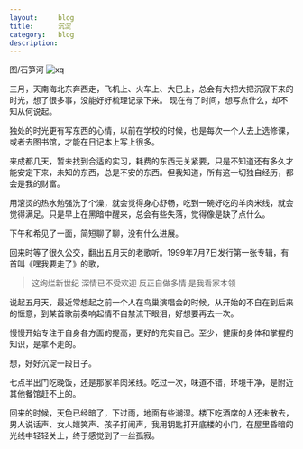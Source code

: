 ```yaml
---
layout:     blog
title:      沉淀
category:   blog
description: 
---
```


图/石笋河
![xq](http://fire15.com/images/ct/cd.jpg)

三月，天南海北东奔西走，飞机上、火车上、大巴上，总会有大把大把沉寂下来的时光，想了很多事，没能好好梳理记录下来。
现在有了时间，想写点什么，却不知从何说起。


独处的时光更有写东西的心情，以前在学校的时候，也是每次一个人去上选修课，或者去图书馆，才能在日记本上写上很多。


来成都几天，暂未找到合适的实习，耗费的东西无关紧要，只是不知道还有多久才能安定下来，未知的东西，总是不安的东西。但我知道，所有这一切独自经历，都会是我的财富。


用滚烫的热水勉强洗了个澡，就会觉得身心舒畅，吃到一碗好吃的羊肉米线，就会觉得满足。只是早上在黑暗中醒来，总会有些失落，觉得像是缺了点什么。


下午和希见了一面，简短聊了聊，没有什么进展。


回来时等了很久公交，翻出五月天的老歌听。1999年7月7日发行第一张专辑，有首叫《嘿我要走了》的歌，
>这绚烂新世纪 深情已不受欢迎
反正自做多情 是我看家本领

说起五月天，最近常想起之前一个人在鸟巢演唱会的时候，从开始的不自在到后来的惬意，到某首歌前奏响起情不自禁流下眼泪，好想要再去一次。


慢慢开始专注于自身各方面的提高，更好的充实自己。至少，健康的身体和掌握的知识，是拿不走的。


想，好好沉淀一段日子。



七点半出门吃晚饭，还是那家羊肉米线。吃过一次，味道不错，环境干净，是附近其他餐馆赶不上的。


回来的时候，天色已经暗了，下过雨，地面有些潮湿。楼下吃酒席的人还未散去，男人说话声、女人嬉笑声、孩子打闹声，我用钥匙打开底楼的小门，在屋里昏暗的光线中轻轻关上，终于感觉到了一丝孤寂。